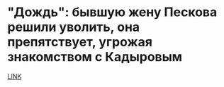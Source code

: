 # "Дождь": бывшую жену Пескова решили уволить, она препятствует, угрожая знакомством с Кадыровым



[LINK](https://varlamov.ru/2787210.html)